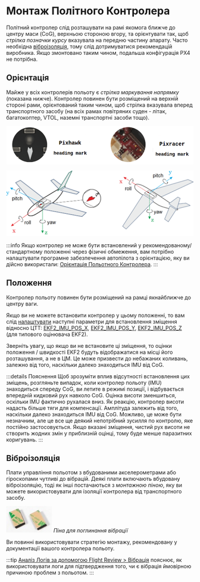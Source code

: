 # Монтаж Політного Контролера

Політний контролер слід розташувати на рамі якомога ближче до центру маси (CoG), верхньою стороною вгору, та орієнтувати так, щоб _стрілка позначки курсу_ вказувала на передню частину апарату. Часто необхідна [віброізоляція](#vibration-isolation), тому слід дотримуватися рекомендацій виробника. Якщо змонтовано таким чином, подальша конфігурація PX4 не потрібна.

## Орієнтація

Майже у всіх контролерів польоту є _стрілка маркування напрямку_ (показана нижче). Контролер повинен бути розміщений на верхній стороні рами, орієнтований таким чином, щоб стрілка вказувала вперед транспортного засобу (на всіх рамах повітряних суден - літак, багатокоптер, VTOL, наземні транспортні засоби тощо).

![Позначка заголовка FC](../../assets/qgc/setup/sensor/fc_heading_mark_1.png)

![Орієнтація FC](../../assets/qgc/setup/sensor/fc_orientation_1.png)

:::info Якщо контролер не може бути встановлений у рекомендованому/стандартному положенні через фізичні обмеження, вам потрібно налаштувати програмне забезпечення автопілота з орієнтацією, яку ви дійсно використали: [Орієнтація Польотного Контролера](../config/flight_controller_orientation.md).
:::

## Положення

Контролер польоту повинен бути розміщений на рамці якнайближче до центру ваги.

Якщо ви не можете встановити контролер у цьому положенні, то вам слід [налаштувати](../advanced_config/parameters.md) наступні параметри для встановлення зміщення відносно ЦТТ: [EKF2_IMU_POS_X](../advanced_config/parameter_reference.md#EKF2_IMU_POS_X), [EKF2_IMU_POS_Y](../advanced_config/parameter_reference.md#EKF2_IMU_POS_Y), [EKF2_IMU_POS_Z](../advanced_config/parameter_reference.md#EKF2_IMU_POS_Z) (для типового оцінювача EKF2).

Зверніть увагу, що якщо ви не встановите ці зміщення, то оцінки положення / швидкості EKF2 будуть відображатися на місці його розташування, а не в ЦМ. Це може призвести до небажаних коливань, залежно від того, наскільки далеко знаходиться IMU від CoG.

:::details
Пояснення
Щоб зрозуміти вплив відсутності встановлення цих зміщень, розгляньте випадок, коли контролер польоту (IMU) знаходиться спереду CoG, ви летите в режимі позиції, і відбувається впередній кидковий рух навколо CoG.
Оцінка висоти зменшиться, оскільки IMU фактично рухалася вниз.
Як реакцію, контролер висоти надасть більше тяги для компенсації.
Амплітуда залежить від того, наскільки далеко знаходиться IMU від CoG.
Можливо, це може бути незначним, але це все ще деякий непотрібний зусилля по контролю, яке постійно застосовується.
Якщо вказані зміщення, чистий рух висоти не створить жодних змін у приблизній оцінці, тому буде менше паразитних коригувань.
:::

## Віброізоляція

Плати управління польотом з вбудованими акселерометрами або гіроскопами чутливі до вібрацій. Деякі плати включають вбудовану віброізоляцію, тоді як інші постачаються з _монтажною піною_, яку ви можете використовувати для ізоляції контролера від транспортного засобу.

![Монтажна піна для Pixhawk](../../assets/hardware/mounting/3dr_anti_vibration_mounting_foam.png) _Піна для поглинання вібрації_

Ви повинні використовувати стратегію монтажу, рекомендовану у документації вашого контролера польоту.

:::tip
[Аналіз Логів за допомогою Flight Review > Вібрація](../log/flight_review.md#vibration) пояснює, як використовувати логи для підтвердження того, чи є вібрація ймовірною причиною проблем з польотом.
:::
